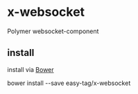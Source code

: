 # x-websocket

Polymer websocket-component

## install

install via [Bower](http://bower.io/)

bower install --save easy-tag/x-websocket
